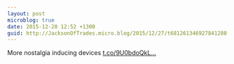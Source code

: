 ```yaml
---
layout: post
microblog: true
date: 2015-12-28 12:52 +1300
guid: http://JacksonOfTrades.micro.blog/2015/12/27/t681261346927841280.html
---
```

More nostalgia inducing devices [t.co/9U0bdoQkL...](https://t.co/9U0bdoQkLr)
